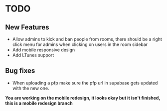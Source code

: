 # TODO

## New Features
- Allow admins to kick and ban people from rooms, there should be a right click menu for admins when clicking on users in the room sidebar
- Add mobile responsive design
- Add LTunes support

## Bug fixes
- When uploading a pfp make sure the pfp url in supabase gets updated with the new one.

**You are working on the mobile redesign, it looks okay but it isn't finished, this is a mobile redesign branch**